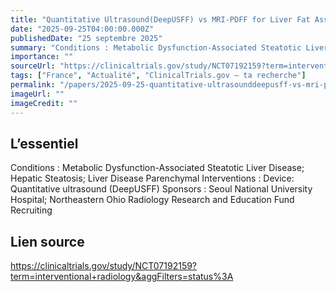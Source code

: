 ```yaml
---
title: "Quantitative Ultrasound(DeepUSFF) vs MRI-PDFF for Liver Fat Assessment in MASLD"
date: "2025-09-25T04:00:00.000Z"
publishedDate: "25 septembre 2025"
summary: "Conditions : Metabolic Dysfunction-Associated Steatotic Liver Disease; Hepatic Steatosis; Liver Disease Parenchymal Interventions : Device: Quantitative ultrasound (DeepUSFF) Sponsors : Seoul National University Hospital; Northeastern Ohio Radiology Research and Education Fund Recruiting"
importance: ""
sourceUrl: "https://clinicaltrials.gov/study/NCT07192159?term=interventional+radiology&aggFilters=status%3A"
tags: ["France", "Actualité", "ClinicalTrials.gov — ta recherche"]
permalink: "/papers/2025-09-25-quantitative-ultrasounddeepusff-vs-mri-pdff-for-liver-fat-assessment-in-masld"
imageUrl: ""
imageCredit: ""
---
```


## L’essentiel

Conditions : Metabolic Dysfunction-Associated Steatotic Liver Disease; Hepatic Steatosis; Liver Disease Parenchymal Interventions : Device: Quantitative ultrasound (DeepUSFF) Sponsors : Seoul National University Hospital; Northeastern Ohio Radiology Research and Education Fund Recruiting

## Lien source

https://clinicaltrials.gov/study/NCT07192159?term=interventional+radiology&aggFilters=status%3A
